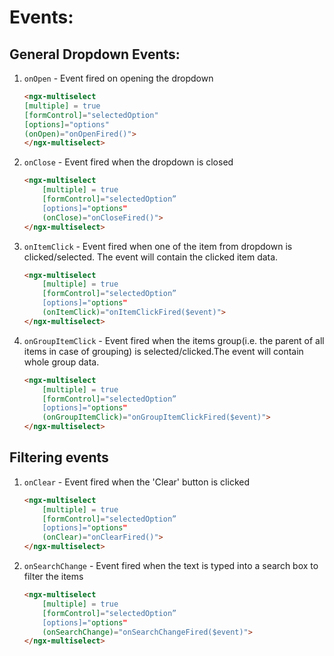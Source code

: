 
# Events:

## General Dropdown Events:

1. `onOpen` - Event fired on opening the dropdown
    ```html
    <ngx-multiselect
    [multiple] = true
    [formControl]="selectedOption"
    [options]="options"
    (onOpen)="onOpenFired()">
    </ngx-multiselect>
    ```

2. `onClose` - Event fired when the dropdown is closed
    ```html
    <ngx-multiselect
        [multiple] = true
        [formControl]="selectedOption”
        [options]="options"
        (onClose)="onCloseFired()">
    </ngx-multiselect>
    ```

3. `onItemClick` - Event fired when one of the item from dropdown is clicked/selected. The event will contain the clicked item data.
    ```html
    <ngx-multiselect
        [multiple] = true
        [formControl]="selectedOption”
        [options]="options"
        (onItemClick)="onItemClickFired($event)">
    </ngx-multiselect>
    ```

4. `onGroupItemClick` - Event fired when the items group(i.e. the parent of all items in case of grouping) is selected/clicked.The event will contain whole group data.
    ```html
    <ngx-multiselect
        [multiple] = true
        [formControl]="selectedOption”
        [options]="options"
        (onGroupItemClick)="onGroupItemClickFired($event)">
    </ngx-multiselect>
    ```

## Filtering events

1. `onClear` - Event fired when the 'Clear' button is clicked
    ```html
    <ngx-multiselect
        [multiple] = true
        [formControl]="selectedOption”
        [options]="options"
        (onClear)="onClearFired()">
    </ngx-multiselect>
    ```

2. `onSearchChange` - Event fired when the text is typed into a search box to filter the items
    ```html
    <ngx-multiselect
        [multiple] = true
        [formControl]="selectedOption”
        [options]="options"
        (onSearchChange)="onSearchChangeFired($event)">
    </ngx-multiselect>
    ```
